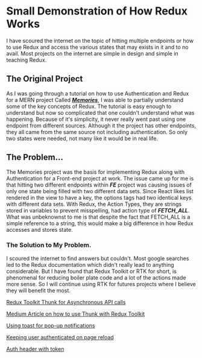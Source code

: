 # Small Demonstration of How Redux Works

I have scoured the internet on the topic of hitting multiple endpoints or how to use Redux and access the various states that may exists in it and to no avail. Most projects on the internet are simple in design and simple in teaching Redux.

## The Original Project
As I was going through a tutorial on how to use Authentication and Redux for a MERN project Called ***[Memories](https://www.youtube.com/watch?v=ngc9gnGgUdA)***, I was able to partially understand some of the key concepts of Redux. The tutorial is easy enough to understand but now so complicated that one couldn't understand what was happening. Because of it's simplicity, it never really went past using one endpoint from different sources. Although it the project has other endpoints, they all came from the same source not including authentication. So only two states were needed, not many like it would be in real life. 

## The Problem...
The Memories project was the basis for implementing Redux along with Authentication for a Front-end project at work. The issue came up for me is that hitting two different endpoints within ***FE*** project was causing issues of only one state being filled with two different data sets. Since React likes list rendered in the view to have a key, the options tags had two identical keys with different data sets. With Redux, the Action Types, they are strings stored in variables to prevent misspelling, had action type of ***FETCH_ALL***. What was unbeknownst to me is that despite the fact that FETCH_ALL is a simple reference to a string, this would make a big difference in how Redux accesses and stores state. 

### The Solution to My Problem.
I scoured the internet to find answers but couldn't. Most google searches led to the Redux documentation which didn't really lead to anything considerable. But I have found that Redux Toolkit or RTK for short, is phenomenal for reducing boiler plate code and a lot of the actions made more sense. So I will continue using RTK for futures projects where I believe they will benefit the most. 

[Redux Toolkit Thunk for Asynchronous API calls](https://stackoverflow.com/questions/60316251/how-to-use-redux-thunk-with-redux-toolkits-createslice)

[Medium Article on how to use Thunk with Redux Toolkit](https://blog.bitsrc.io/simplifying-redux-with-redux-toolkit-6236c28cdfcb)

[Using toast for pop-up notifications](https://react-hot-toast.com/)

[Keeping user authenticated on page reload](https://www.softkraft.co/how-to-setup-redux-with-redux-toolkit/#how-keep-user-authenticated-on-page-reload)

[Auth header with token](https://jasonwatmore.com/post/2021/09/17/react-fetch-set-authorization-header-for-api-requests-if-user-logged-in)